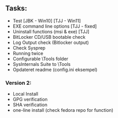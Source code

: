 ## Tasks:
* Test [JBK - Win10] [TJJ - Win11]
* EXE command line options [TJJ - fixed]
* Uninstall functions (msi & exe) [TJJ]
* BitLocker CD/USB bootable check
* Log Output check (Bitlocker output)
* Check Sysprep 
* Running twice
* Configurable \Tools folder
* SysInternals Suite to \Tools
* Opdateret readme (config.ini eksempel)

### Version 2:
* Local Install
* GPG verification
* SHA verification
* one-line install (check fedora repo for function)
